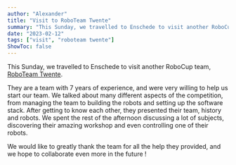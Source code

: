 ```yaml
---
author: "Alexander"
title: "Visit to RoboTeam Twente"
summary: "This Sunday, we travelled to Enschede to visit another RoboCup team, RoboTeam Twente"
date: "2023-02-12"
tags: ["visit", "roboteam twente"]
ShowToc: false
---
```


This Sunday, we travelled to Enschede to visit another RoboCup team, [RoboTeam Twente](https://roboteamtwente.nl/).


They are a team with 7 years of experience, and were very willing to help us start our team.
We talked about many different aspects of the competition, from managing the team to building the robots and setting up the software stack.
After getting to know each other, they presented their team, history and robots. We spent the rest of the afternoon discussing a lot of subjects, discovering their amazing workshop and even controlling one of their robots.

We would like to greatly thank the team for all the help they provided, and we hope to collaborate even more in the future !
